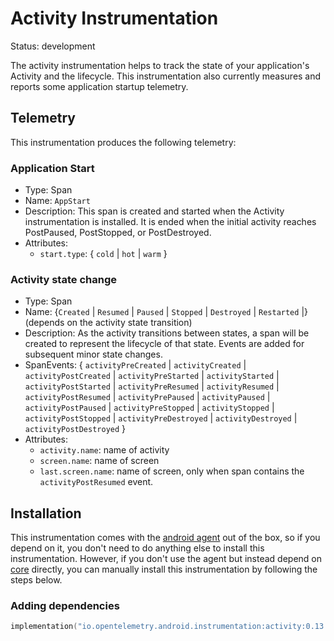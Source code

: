 
# Activity Instrumentation

Status: development

The activity instrumentation helps to track the state of your application's
Activity and the lifecycle. This instrumentation also currently measures
and reports some application startup telemetry.

## Telemetry

This instrumentation produces the following telemetry:

### Application Start

* Type: Span
* Name: `AppStart`
* Description: This span is created and started when the Activity instrumentation is
  installed. It is ended when the initial activity reaches PostPaused, PostStopped, or PostDestroyed.
* Attributes:
  * `start.type`: { `cold` | `hot` | `warm` }

### Activity state change

* Type: Span
* Name: {`Created` | `Resumed` | `Paused` | `Stopped` | `Destroyed` | `Restarted` |} (depends on the activity state transition)
* Description: As the activity transitions between states, a span will be created to represent the
  lifecycle of that state. Events are added for subsequent minor state changes.
* SpanEvents: {
  `activityPreCreated` | `activityCreated` | `activityPostCreated` |
  `activityPreStarted` | `activityStarted` | `activityPostStarted` |
  `activityPreResumed` | `activityResumed` | `activityPostResumed` |
  `activityPrePaused` | `activityPaused` | `activityPostPaused` |
  `activityPreStopped` | `activityStopped` | `activityPostStopped` |
  `activityPreDestroyed` | `activityDestroyed` | `activityPostDestroyed` }
* Attributes:
  * `activity.name`:  name of activity
  * `screen.name`:  name of screen
  * `last.screen.name`:  name of screen, only when span contains the `activityPostResumed` event.

## Installation

This instrumentation comes with the [android agent](../../android-agent) out of the box, so
if you depend on it, you don't need to do anything else to install this instrumentation.
However, if you don't use the agent but instead depend on [core](../../core) directly, you can
manually install this instrumentation by following the steps below.

### Adding dependencies

```kotlin
implementation("io.opentelemetry.android.instrumentation:activity:0.13.0-alpha")
```
